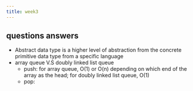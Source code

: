 ```yaml
---
title: week3
---
```


## questions answers
- Abstract data type is a higher level of abstraction from the concrete primitive data type from a specific language
- array queue V.S doubly linked list queue
  - push: for array queue, O(1) or O(n) depending on which end of the array as the head; for doubly linked list queue, O(1)
  - pop:
